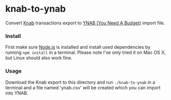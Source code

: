 knab-to-ynab
============

Convert [Knab](https://www.knab.nl) transactions export to [YNAB (You Need A Budget)](http://www.youneedabudget.com) import file.

### Install

First make sure [Node.js](http://nodejs.org) is installed and install used dependencies by running `npm install` in a terminal.
Please note I've only tried it on Mac OS X, but Linux should also work fine.

### Usage

Download the Knab export to this directory and run `./knab-to-ynab` in a terminal and a file named 'ynab.csv' will be created which you can import into YNAB.




